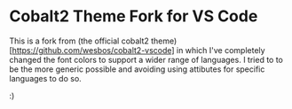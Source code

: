 # Cobalt2 Theme Fork for VS Code

This is a fork from (the official cobalt2 theme)[https://github.com/wesbos/cobalt2-vscode] in which I've completely changed the 
font colors to support a wider range of languages. I tried to to be the more generic possible and avoiding using attibutes for specific languages to do so.

:)

